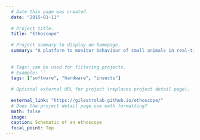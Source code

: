 ```yaml
---
  # Date this page was created.
  date: "2015-01-11"
  
  # Project title.
  title: "Ethoscope"
  
  # Project summary to display on homepage.
  summary: "A platform to monitor behaviour of small animals in real-time"
  
  
  # Tags: can be used for filtering projects.
  # Example: ``
  tags: ["software", "hardware", "insects"]
  
  # Optional external URL for project (replaces project detail page).
  
  external_link: "https://gilestrolab.github.io/ethoscope/"
  # Does the project detail page use math formatting?
  math: false
  image:
  caption: Schematic of an ethoscope
  focal_point: Top
---
```

    
    